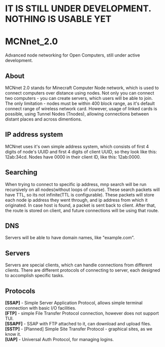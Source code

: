 # IT IS STILL UNDER DEVELOPMENT. NOTHING IS USABLE YET
# MCNnet_2.0
Advanced node networking for Open Computers, still under active development.

## About
MCNnet 2.0 stands for Minecraft Computer Node network, which is used to connect computers over distance using nodes. Not only you can connect two computers - you can create servers, which users will be able to join. The only limitation - nodes must be within 400 block range, as it's default connect range of wireless network card. However, usage of linked cards is possible, using Tunnel Nodes (Tnodes), allowing connections between distant places and across dimentions.
## IP address system
MCNnet uses it's own simple address system, which consists of first 4 digits of node's UUID and first 4 digits of client UUID, so they look like this: 12ab:34cd. Nodes have 0000 in their client ID, like this: 12ab:0000.
## Searching
When trying to connect to specific ip address, mnp search will be run recursively on all nodes(without loops of course). These search packets will have TTL, so its not infinite(TTL is configurable). These packets will store each node ip address they went through, and ip address from which it originated. In case host is found, a packet is sent back to client. After that, the route is stored on client, and future connections will be using that route. 
## DNS
Servers will be able to have domain names, like "example.com". 
## Servers
Servers are special clients, which can handle connections from different clients. There are different protocols of connecting to server, each designed to accomplish specific tasks.
## Protocols
**[SSAP]** - Simple Server Application Protocol, allows simple terminal connection with basic I/O facilities.  
**[FTP]** - simple File Transfer Protocol connection, however does not support TUI.  
**[SSAPF]** - SSAP with FTP attached to it, can download and upload files.  
**[SSTP]** - [Planned] Simple Site Transfer Protocol - graphical sites, as we know it.  
**[UAP]** - Universal Auth Protocol, for managing logins.
